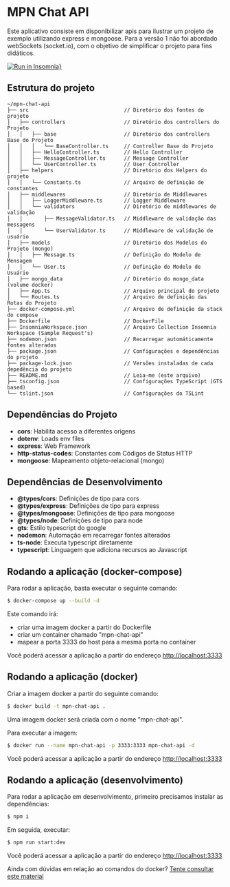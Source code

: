 # MPN Chat API

Este aplicativo consiste em disponibilizar apis para ilustrar um projeto de exemplo utilizando express e mongoose.
Para a versão 1 não foi abordado webSockets (socket.io), com o objetivo de simplificar o projeto para fins didáticos.

[![Run in Insomnia}](https://insomnia.rest/images/run.svg)](https://insomnia.rest/run/?label=MPN%20Chat%20API%20Sample&uri=https%3A%2F%2Fraw.githubusercontent.com%2Fjfollmann%2Fmpn-chat-api-sample%2Fmaster%2FInsomniaWorkspace.json)

## Estrutura do projeto

```
~/mpn-chat-api
├── src                               // Diretório dos fontes do projeto
│   ├── controllers                   // Diretório dos controllers do Projeto
│   │   ├── base                      // Diretório dos controllers Base do Projeto
│   │   │   └── BaseController.ts     // Controller Base do Projeto
│   │   ├── HelloController.ts        // Hello Controller
│   │   ├── MessageController.ts      // Message Controller
│   │   └── UserController.ts         // User Controller
│   ├── helpers                       // Diretório dos Helpers do projeto
│   │   └── Constants.ts              // Arquivo de definição de constantes
│   ├── middlewares                   // Diretório de Middlewares
│   │   ├── LoggerMiddleware.ts       // Logger Middleware
│   │   └── validators                // Diretório de middlewares de validação
│   │       ├── MessageValidator.ts   // Middleware de validação das messagens
│   │       └── UserValidator.ts      // Middleware de validação de usuário
│   ├── models                        // Diretório dos Modelos do Projeto (mongo)
│   │   ├── Message.ts                // Definição do Modelo de Mensagem
│   │   └── User.ts                   // Definição do Modelo de Usuário
│   ├── mongo_data                    // Diretório do mongo_data (volume docker)
│   ├── App.ts                        // Arquivo principal do projeto
│   └── Routes.ts                     // Arquivo de definição das Rotas do Projeto
├── docker-compose.yml                // Arquivo de definição da stack do compose
├── Dockerfile                        // DockerFile
├── InsomniaWorkspace.json            // Arquivo Collection Insomnia Workspace (Sample Request's)
├── nodemon.json                      // Recarregar automáticamente fontes alterados
├── package.json                      // Configurações e dependências do projeto
├── package-lock.json                 // Versões instaladas de cada depedência do projeto
├── README.md                         // Leia-me (este arquivo)
├── tsconfig.json                     // Configurações TypeScript (GTS based)
└── tslint.json                       // Configurações do TSLint
```

## Dependências do Projeto

  * **cors**: Habilita acesso a diferentes origens
  * **dotenv**: Loads env files
  * **express**: Web Framework
  * **http-status-codes**: Constantes com Códigos de Status HTTP
  * **mongoose**: Mapeamento objeto-relacional (mongo)

## Dependências de Desenvolvimento

  * **@types/cors**: Definições de tipo para cors
  * **@types/express**: Definições de tipo para express
  * **@types/mongoose**: Definições de tipo para mongoose
  * **@types/node**: Definições de tipo para node
  * **gts**: Estilo typescript do google
  * **nodemon**: Automação em recarregar fontes alterados
  * **ts-node**: Executa typescript diretamente
  * **typescript**: Linguagem que adiciona recursos ao Javascript

## Rodando a aplicação (docker-compose)

Para rodar a aplicação, basta executar o seguinte comando:

```bash
$ docker-compose up --build -d
```

Este comando irá:
  * criar uma imagem docker a partir do Dockerfile
  * criar um container chamado "mpn-chat-api"
  * mapear a porta 3333 do host para a mesma porta no container

Você poderá acessar a aplicação a partir do endereço [http://localhost:3333](http://localhost:3333)

## Rodando a aplicação (docker)

Criar a imagem docker a partir do seguinte comando:

```bash
$ docker build -t mpn-chat-api .
```

Uma imagem docker será criada com o nome "mpn-chat-api".

Para executar a imagem:

```bash
$ docker run --name mpn-chat-api -p 3333:3333 mpn-chat-api -d
```

Você poderá acessar a aplicação a partir do endereço [http://localhost:3333](http://localhost:3333)

## Rodando a aplicação (desenvolvimento)

Para rodar a aplicação em desenvolvimento, primeiro precisamos instalar as dependências:

```bash
$ npm i
```

Em seguida, executar:

```bash
$ npm run start:dev
```

Você poderá acessar a aplicação a partir do endereço [http://localhost:3333](http://localhost:3333)


Ainda com dúvidas em relação ao comandos do docker? [Tente consultar este material](https://gist.github.com/jfollmann/f409defd29e2de689963a2edae5172e8)
